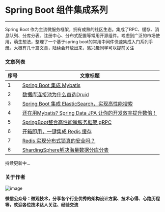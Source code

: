 # Spring Boot 组件集成系列
---


Spring Boot 作为主流微服务框架，拥有成熟的社区生态。集成了RPC、缓存、消息队列、分库分表、注册中心、分布式配置等常用开源组件。考虑到广泛的市场使用，萌生想法，整理了一个基于spring boot的常用中间件快速集成入门系列手册。大概有几十篇文章，陆续会开放出来，感兴趣同学可以提前关注



### 文章列表

|序号|文章标题|
|---|---|
|1| [Spring Boot 集成 Mybatis](https://mp.weixin.qq.com/s/VLFh7HdnkaUyawTEW1kBmg) |
|2|[数据库连接池为什么首选Druid](https://mp.weixin.qq.com/s/PxmgNKdJBITy3F8r84Rb6w)|
|3|[Spring Boot 集成 ElasticSearch，实现高性能搜索](https://mp.weixin.qq.com/s/2sZhc1_7nF8M-7wnDR86ZA)|
|4|[还在用Mybatis? Spring Data JPA 让你的开发效率提升数倍！](https://mp.weixin.qq.com/s/-1YjKkQixr34W1ATrOV3DQ)|
|5|[SpringBoot整合高性能微服务框架 gRPC](https://mp.weixin.qq.com/s/wHXPyWNmPql8x0wUTei_Dg)|
|6|[开箱即用，一键集成 Redis 缓存](https://mp.weixin.qq.com/s/iwJh3kJsNLfKS-Z2WMLOlA)|
|7|[Redis 实现分布式锁真的安全吗？](https://mp.weixin.qq.com/s/WSm_owe1BzJFWgwfN3Uetw)|
|8|[ShardingSphere解决海量数据分库分表](https://mp.weixin.qq.com/s/ImM-Hc_rfZe9T28B6wD38g)|



持续更新中...


### 关于作者


![image](https://i.niupic.com/images/2020/04/04/7hig.jpg)

**微信公众号：微观技术，分享各个行业优秀的架构设计方案、技术心得、心路历程等，欢迎各位技术达人关注、经验交流**